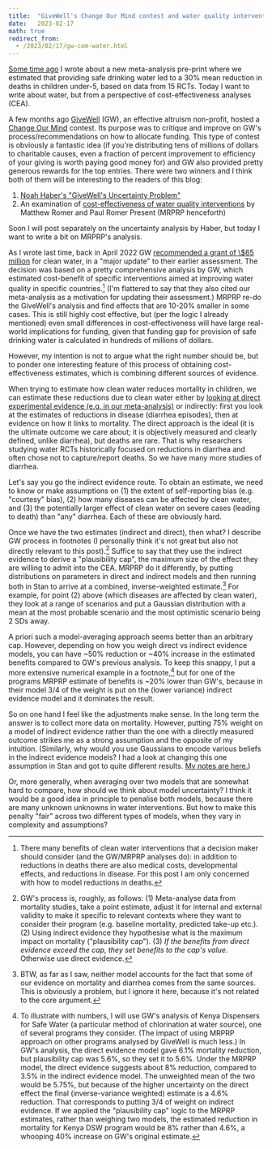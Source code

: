 ```yaml
---
title:  "GiveWell's Change Our Mind contest and water quality interventions"
date:   2023-02-17
math: true
redirect_from:
  - /2023/02/17/gw-com-water.html
---
```


[Some time ago](https://statmodeling.stat.columbia.edu/2023/01/25/water-treatment-and-child-mortality-a-meta-analysis-and-cost-effectiveness-analysis/) I wrote about a new meta-analysis pre-print where we estimated that providing safe drinking water led to a 30% mean reduction in deaths in children under-5, based on data from 15 RCTs. Today I want to write about water, but from a perspective of cost-effectiveness analyses (CEA).

A few months ago [GiveWell](https://www.givewell.org/) (GW), an effective altruism non-profit, hosted a [Change Our Mind](https://blog.givewell.org/2022/12/15/change-our-mind-contest-winners/) contest. Its purpose was to critique and improve on GW's process/recommendations on how to allocate funding. This type of contest is obviously a fantastic idea (if you're distributing tens of millions of dollars to charitable causes, even a fraction of percent improvement to efficiency of your giving is worth paying good money for) and GW also provided pretty generous rewards for the top entries. There were two winners and I think both of them will be interesting to the readers of this blog:

1. [Noah Haber's "GiveWell's Uncertainty Problem"](https://www.metacausal.com/givewells-uncertainty-problem/)
2. An examination of [cost-effectiveness of water quality interventions](https://forum.effectivealtruism.org/posts/6cJM2pWH8dz9TnBRy/an-examination-of-givewell-s-water-quality-intervention-cost) by Matthew Romer and Paul Romer Present (MRPRP henceforth)

Soon I will post separately on the uncertainty analysis by Haber, but today I want to write a bit on MRPRP's analysis.

As I wrote last time, back in April 2022 GW [recommended a grant of \\$65 million](https://blog.givewell.org/2022/04/06/water-quality-overview/) for clean water, in a "major update" to their earlier assessment. The decision was based on a pretty comprehensive analysis by GW, which estimated cost-benefit of specific interventions aimed at improving water quality in specific countries.[^mortality] (I'm flattered to say that they also cited our meta-analysis as a motivation for updating their assessment.) MRPRP re-do the GiveWell's analysis and find effects that are 10-20% smaller in some cases. This is still highly cost effective, but (per the logic I already mentioned) even small differences in cost-effectiveness will have large real-world implications for funding, given that funding gap for provision of safe drinking water is calculated in hundreds of millions of dollars.

However, my intention is not to argue what the right number should be, but to ponder one interesting feature of this process of obtaining cost-effectiveness estimates, which is combining different sources of evidence. 

[^mortality]:There many benefits of clean water interventions that a decision maker should consider (and the GW/MRPRP analyses do): in addition to reductions in deaths there are also medical costs, developmental effects, and reductions in disease. For this post I am only concerned with how to model reductions in deaths.

When trying to estimate how clean water reduces mortality in children, we can estimate these reductions due to clean water either by [looking at direct experimental evidence (e.g. in our meta-analysis)](https://wwiecek.github.io/2023/01/18/water-meta-analysis.html) or indirectly: first you look at the estimates of reductions in disease (diarrhea episodes), then at evidence on how it links to mortality. The direct approach is the ideal (it is the ultimate outcome we care about; it is objectively measured and clearly defined, unlike diarrhea), but deaths are rare. That is why researchers studying water RCTs historically focused on reductions in diarrhea and often chose not to capture/report deaths. So we have many more studies of diarrhea.

Let's say you go the indirect evidence route. To obtain an estimate, we need to know or make assumptions on (1) the extent of self-reporting bias (e.g. "courtesy" bias), (2) how many diseases can be affected by clean water, and (3) the potentially larger effect of clean water on severe cases (leading to death) than "any" diarrhea. Each of these are obviously hard.

Once we have the two estimates (indirect and direct), then what? I describe GW process in footnotes (I personally think it's not great but also not directly relevant to this post).[^givewellind] Suffice to say that they use the indirect evidence to derive a "plausibility cap", the maximum size of the effect they are willing to admit into the CEA. MRPRP do it differently, by putting distributions on parameters in direct and indirect models and then running both in Stan to arrive at a combined, inverse-weighted estimate.[^combine] For example, for point (2) above (which diseases are affected by clean water), they look at a range of scenarios and put a Gaussian distribution with a mean at the most probable scenario and the most optimistic scenario being 2 SDs away.

[^givewellind]:GW's process is, roughly, as follows: (1) Meta-analyse data from mortality studies, take a point estimate, adjust it for internal and external validity to make it specific to relevant contexts where they want to consider their program (e.g. baseline mortality, predicted take-up etc.). (2) Using indirect evidence they hypothesise what is the maximum impact on mortality ("plausibility cap"). (3) _If the benefits from direct evidence exceed the cap, they set benefits to the cap's value._ Otherwise use direct evidence.

[^combine]:BTW, as far as I saw, neither model accounts for the fact that some of our evidence on mortality and diarrhea comes from the same sources. This is obviously a problem, but I ignore it here, because it's not related to the core argument.

A priori such a model-averaging approach seems better than an arbitrary cap. However, depending on how you weigh direct vs indirect evidence models, you can have ~50% reduction or ~40% increase in the estimated benefits compared to GW's previous analysis. To keep this snappy, I put a more extensive numerical example in a footnote,[^cap] but for one of the programs MRPRP estimate of benefits is ~20% lower than GW's, because in their model 3/4 of the weight is put on the (lower variance) indirect evidence model and it dominates the result.

[^cap]:To illustrate with numbers, I will use GW's analysis of Kenya Dispensers for Safe Water (a particular method of chlorination at water source), one of several programs they consider. (The impact of using MRPRP approach on other programs analysed by GiveWell is much less.) In GW's analysis, the direct evidence model gave 6.1% mortality reduction, but plausibility cap was 5.6%, so they set it to 5.6%. Under the MRPRP model, the direct evidence suggests about 8% reduction, compared to 3.5% in the indirect evidence model. The unweighted mean of the two would be 5.75%, but because of the higher uncertainty on the direct effect the final (inverse-variance weighted) estimate is a 4.6% reduction. That corresponds to putting 3/4 of weight on indirect evidence. If we applied the "plausibility cap" logic to the MRPRP estimates, rather than weighing two models, the estimated reduction in mortality for Kenya DSW program would be 8% rather than 4.6%, a whooping 40% increase on GW's original estimate. 

So on one hand I feel like the adjustments make sense. In the long term the answer is to collect more data on mortality. However, putting 75% weight on a model of indirect evidence rather than the one with a directly measured outcome strikes me as a strong assumption and the opposite of my intuition. (Similarly, why would you use Gaussians to encode various beliefs in the indirect evidence models? I had a look at changing this one assumption in Stan and got to quite different results. [My notes are here.](https://wwiecek.github.io/2023/01/10/give-well-cea.html)) 

Or, more generally, when averaging over two models that are somewhat hard to compare, how should we think about model uncertainty? I think it would be a good idea in principle to penalise both models, because there are many unknown unknowns in water interventions. But how to make this penalty "fair" across two different types of models, when they vary in complexity and assumptions?
